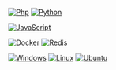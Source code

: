 
[![Php](https://img.shields.io/badge/-Php-black?style=flat&logo=php&link=https://github.com/fredwared)](https://github.com/fredwared) 
[![Python](https://img.shields.io/badge/-Python-black?style=flat&logo=python&link=https://github.com/fredwared)](https://github.com/fredwared) 

[![JavaScript](https://img.shields.io/badge/-JavaScript-black?style=flat&logo=javascript&link=https://github.com/fredwared)](https://github.com/fredwared)


[![Docker](https://img.shields.io/badge/-Docker-black?style=flat&logo=docker&link=https://github.com/fredwared)](https://github.com/fredwared) 
[![Redis](https://img.shields.io/badge/-Redis-black?style=flat&logo=redis&link=https://github.com/fredwared)](https://github.com/fredwared) 

[![Windows](https://img.shields.io/badge/-Windows-black?style=flat&logo=windows&link=https://github.com/fredwared)](https://github.com/fredwared) 
[![Linux](https://img.shields.io/badge/-Linux-black?style=flat&logo=linux&link=https://github.com/fredwared)](https://github.com/fredwared) 
[![Ubuntu](https://img.shields.io/badge/-Ubuntu-black?style=flat&logo=ubuntu&link=https://github.com/fredwared)](https://github.com/fredwared)
